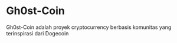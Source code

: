 # Gh0st-Coin
Gh0st-Coin adalah proyek cryptocurrency berbasis komunitas yang terinspirasi dari Dogecoin
